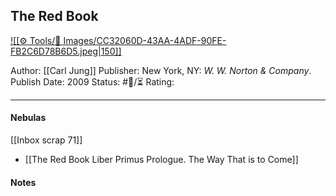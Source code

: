 ## The Red Book

[ ![[⚙️ Tools/📸 Images/CC32060D-43AA-4ADF-90FE-FB2C6D78B6D5.jpeg|150]] ](https://www.amazon.com/gp/aw/d/B00FEIHM2M/ref=tmm_kin_swatch_0?ie=UTF8&qid=1682873948&sr=8-1)

Author: [[Carl Jung]]
Publisher: New York, NY: _W. W. Norton & Company_.
Publish Date: 2009
Status: #💫/⏳ 
Rating:

___


#### Nebulas

[[Inbox scrap 71]]

- [[The Red Book Liber Primus Prologue. The Way That is to Come]]

#### Notes

